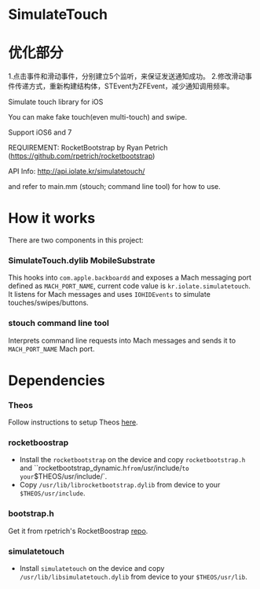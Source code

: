 SimulateTouch
=============
# 优化部分
1.点击事件和滑动事件，分别建立5个监听，来保证发送通知成功。
2.修改滑动事件传递方式，重新构建结构体，STEvent为ZFEvent，减少通知调用频率。


Simulate touch library for iOS

You can make fake touch(even multi-touch) and swipe.

Support iOS6 and 7

REQUIREMENT: RocketBootstrap by Ryan Petrich
(https://github.com/rpetrich/rocketbootstrap)

API Info: http://api.iolate.kr/simulatetouch/

and refer to main.mm (stouch; command line tool) for how to use.

# How it works

There are two components in this project:

### SimulateTouch.dylib MobileSubstrate

This hooks into `com.apple.backboardd` and exposes a Mach messaging port defined as `MACH_PORT_NAME`, current code value is `kr.iolate.simulatetouch`. It listens for Mach messages and uses `IOHIDEvents` to simulate touches/swipes/buttons.

### stouch command line tool

Interprets command line requests into Mach messages and sends it to `MACH_PORT_NAME` Mach port.

# Dependencies

### Theos

Follow instructions to setup Theos [here](http://iphonedevwiki.net/index.php/Theos/Setup).

### rocketboostrap

* Install the `rocketbootstrap` on the device and copy `rocketbootstrap.h` and ``rocketbootstrap_dynamic.h` from `/usr/include/` to your `$THEOS/usr/include/`.
* Copy `/usr/lib/librocketbootstrap.dylib` from device to your `$THEOS/usr/include`.

### bootstrap.h

Get it from rpetrich's RocketBoostrap [repo](https://github.com/rpetrich/RocketBootstrap).

### simulatetouch

* Install `simulatetouch` on the device and copy `/usr/lib/libsimulatetouch.dylib` from device to your `$THEOS/usr/lib`.